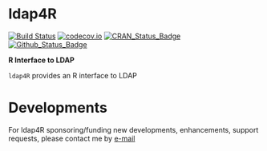 # ldap4R

[![Build Status](https://travis-ci.org/eblondel/ldap4R.svg?branch=master)](https://travis-ci.org/eblondel/ldap4R)
[![codecov.io](http://codecov.io/github/eblondel/ldap4R/coverage.svg?branch=master)](http://codecov.io/github/eblondel/ldap4R?branch=master)
[![CRAN_Status_Badge](http://www.r-pkg.org/badges/version/ldap4R)](https://cran.r-project.org/package=ldap4R)
[![Github_Status_Badge](https://img.shields.io/badge/Github-0.0.9000-blue.svg)](https://github.com/eblondel/ldap4R)

**R Interface to LDAP**

``ldap4R`` provides an R interface to LDAP

# Developments

For ldap4R sponsoring/funding new developments, enhancements, support requests, please contact me by [e-mail](mailto:emmanuel.blondel1@gmail.com)
